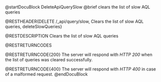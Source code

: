 
@startDocuBlock DeleteApiQuerySlow
@brief clears the list of slow AQL queries

@RESTHEADER{DELETE /_api/query/slow, Clears the list of slow AQL queries, deleteSlowQueries}

@RESTDESCRIPTION
Clears the list of slow AQL queries

@RESTRETURNCODES

@RESTRETURNCODE{200}
The server will respond with *HTTP 200* when the list of queries was
cleared successfully.

@RESTRETURNCODE{400}
The server will respond with *HTTP 400* in case of a malformed request.
@endDocuBlock
